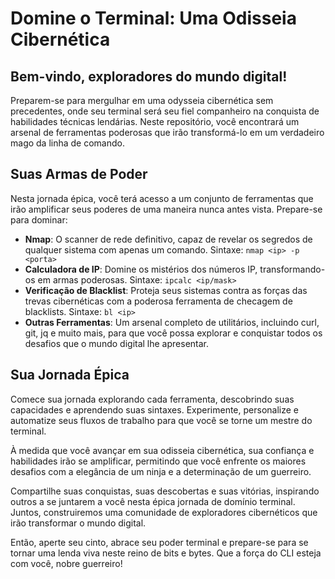 # Domine o Terminal: Uma Odisseia Cibernética

## Bem-vindo, exploradores do mundo digital!

Preparem-se para mergulhar em uma odysseia cibernética sem precedentes, onde seu terminal será seu fiel companheiro na conquista de habilidades técnicas lendárias. Neste repositório, você encontrará um arsenal de ferramentas poderosas que irão transformá-lo em um verdadeiro mago da linha de comando.

## Suas Armas de Poder

Nesta jornada épica, você terá acesso a um conjunto de ferramentas que irão amplificar seus poderes de uma maneira nunca antes vista. Prepare-se para dominar:

- **Nmap**: O scanner de rede definitivo, capaz de revelar os segredos de qualquer sistema com apenas um comando. Sintaxe: `nmap <ip> -p <porta>`
- **Calculadora de IP**: Domine os mistérios dos números IP, transformando-os em armas poderosas. Sintaxe: `ipcalc <ip/mask>`
- **Verificação de Blacklist**: Proteja seus sistemas contra as forças das trevas cibernéticas com a poderosa ferramenta de checagem de blacklists. Sintaxe: `bl <ip>`
- **Outras Ferramentas**: Um arsenal completo de utilitários, incluindo curl, git, jq e muito mais, para que você possa explorar e conquistar todos os desafios que o mundo digital lhe apresentar.

## Sua Jornada Épica

Comece sua jornada explorando cada ferramenta, descobrindo suas capacidades e aprendendo suas sintaxes. Experimente, personalize e automatize seus fluxos de trabalho para que você se torne um mestre do terminal.

À medida que você avançar em sua odisseia cibernética, sua confiança e habilidades irão se amplificar, permitindo que você enfrente os maiores desafios com a elegância de um ninja e a determinação de um guerreiro.

Compartilhe suas conquistas, suas descobertas e suas vitórias, inspirando outros a se juntarem a você nesta épica jornada de domínio terminal. Juntos, construiremos uma comunidade de exploradores cibernéticos que irão transformar o mundo digital.

Então, aperte seu cinto, abrace seu poder terminal e prepare-se para se tornar uma lenda viva neste reino de bits e bytes. Que a força do CLI esteja com você, nobre guerreiro!

